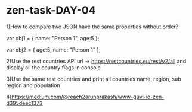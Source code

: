 # zen-task-DAY-04
1)How to compare two JSON have the same properties without order?

var obj1 = { name: "Person 1", age:5 };

var obj2 = { age:5, name: "Person 1" };

2)Use the rest countries API url -> https://restcountries.eu/rest/v2/all and display all the country flags in console

3)Use the same rest countries and print all countries name, region, sub region and population

4)https://medium.com/@reach2arunprakash/www-guvi-io-zen-d395deec1373
